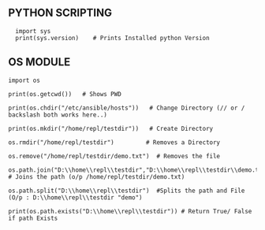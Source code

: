 ## PYTHON SCRIPTING
      
      import sys
      print(sys.version)    # Prints Installed python Version
      
## OS MODULE
    
    import os

    print(os.getcwd())   # Shows PWD

    print(os.chdir("/etc/ansible/hosts"))   # Change Directory (// or / backslash both works here..)

    print(os.mkdir("/home/repl/testdir"))   # Create Directory

    os.rmdir("/home/repl/testdir")         # Removes a Directory

    os.remove("/home/repl/testdir/demo.txt")  # Removes the file

    os.path.join("D:\\home\\repl\\testdir","D:\\home\\repl\\testdir\\demo.txt")  # Joins the path (o/p /home/repl/testdir/demo.txt)
    
    os.path.split("D:\\home\\repl\\testdir")  #Splits the path and File (O/p : D:\\home\\repl\\testdir "demo")

    print(os.path.exists("D:\\home\\repl\\testdir")) # Return True/ False if path Exists


